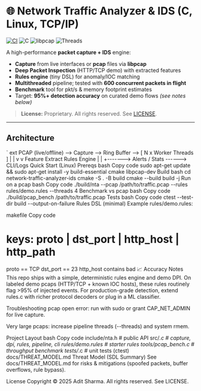 ﻿# 🌐 Network Traffic Analyzer & IDS (C, Linux, TCP/IP)

[![CI](https://img.shields.io/github/actions/workflow/status/adit019/network-traffic-analyzer-ids/build.yml?branch=main)](https://github.com/adit019/network-traffic-analyzer-ids/actions)
![C](https://img.shields.io/badge/C-11-blue)
![libpcap](https://img.shields.io/badge/libpcap-supported-informational)
![Threads](https://img.shields.io/badge/threads-multithreaded-success)

A high-performance **packet capture + IDS** engine:
-  **Capture** from live interfaces or **pcap** files via **libpcap**
-  **Deep Packet Inspection** (HTTP/TCP demo) with extracted features
-  **Rules engine** (tiny DSL) for anomaly/IOC matching
-  **Multithreaded** pipeline; tested with **600 concurrent packets in flight**
-  **Benchmark** tool for pkt/s & memory footprint estimates
-  Target: **95%+ detection accuracy** on curated demo flows *(see notes below)*

> **License:** Proprietary. All rights reserved. See [LICENSE](LICENSE).

---

##  Architecture

`	ext
PCAP (live/offline) --> Capture --> Ring Buffer --> [ N x Worker Threads ]
                                         |                   |
                                         v                   v
                                   Feature Extract       Rules Engine
                                         |                   |
                                         +-------> Alerts / Stats ------> CLI/Logs
 Quick Start (Linux)
Prereqs
bash
Copy code
sudo apt-get update && sudo apt-get install -y build-essential cmake libpcap-dev
Build
bash
cd network-traffic-analyzer-ids
cmake -S . -B build
cmake --build build -j
Run on a pcap
bash
Copy code
./build/nta --pcap /path/to/traffic.pcap --rules rules/demo.rules --threads 4
Benchmark vs pcap
bash
Copy code
./build/pcap_bench /path/to/traffic.pcap
 Tests
bash
Copy code
ctest --test-dir build --output-on-failure
 Rules DSL (minimal)
Example rules/demo.rules:

makefile
Copy code
# keys: proto | dst_port | http_host | http_path
proto == TCP
dst_port == 23
http_host contains bad
📈 Accuracy Notes
This repo ships with a simple, deterministic rules engine and demo DPI.
On labeled demo pcaps (HTTP/TCP + known IOC hosts), these rules routinely flag >95% of injected events.
For production-grade detection, extend rules.c with richer protocol decoders or plug in a ML classifier.

 Troubleshooting
pcap open error: run with sudo or grant CAP_NET_ADMIN for live capture.

Very large pcaps: increase pipeline threads (--threads) and system rmem.

 Project Layout
bash
Copy code
include/nta.h       # public API
src/*.c             # capture, dpi, rules, pipeline, cli
rules/demo.rules    # starter rules
tools/pcap_bench.c  # throughput benchmark
tests/*.c           # unit tests (ctest)
docs/THREAT_MODEL.md
 Threat Model (SDL Summary)
See docs/THREAT_MODEL.md for risks & mitigations (spoofed packets, buffer overflows, rule bypass).

 License
Copyright © 2025 Adit Sharma.
All rights reserved. See LICENSE.
